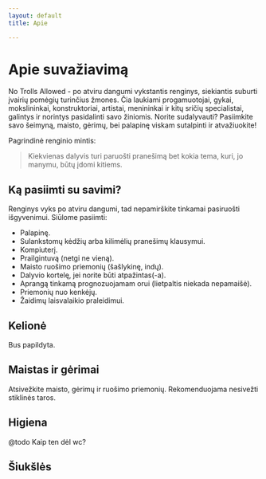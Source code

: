 ```yaml
---
layout: default
title: Apie

---
```

# Apie suvažiavimą

No Trolls Allowed - po atviru dangumi vykstantis renginys, siekiantis suburti
įvairių pomėgių turinčius žmones. Čia laukiami progamuotojai, gykai,
mokslininkai, konstruktoriai, artistai, menininkai ir kitų sričių specialistai,
galintys ir norintys pasidalinti savo žiniomis. Norite sudalyvauti? Pasiimkite
savo šeimyną, maisto, gėrimų, bei palapinę viskam sutalpinti ir atvažiuokite!

Pagrindinė renginio mintis: 
> Kiekvienas dalyvis turi paruošti pranešimą bet kokia tema, kuri, jo manymu, būtų įdomi kitiems.

## Ką pasiimti su savimi?

Renginys vyks po atviru dangumi, tad nepamirškite tinkamai pasiruošti išgyvenimui. Siūlome pasiimti:

* Palapinę.
* Sulankstomų kėdžių arba kilimėlių pranešimų klausymui.
* Kompiuterį.
* Prailgintuvą (netgi ne vieną).
* Maisto ruošimo priemonių (šašlykinę, indų).
* Dalyvio kortelę, jei norite būti atpažintas(-a).
* Aprangą tinkamą prognozuojamam orui (lietpaltis niekada nepamaišė).
* Priemonių nuo kenkėjų.
* Žaidimų laisvalaikio praleidimui.

## Kelionė

Bus papildyta.

## Maistas ir gėrimai

Atsivežkite maisto, gėrimų ir ruošimo priemonių. Rekomenduojama nesivežti stiklinės taros.

## Higiena

@todo Kaip ten dėl wc?

## Šiukšlės
